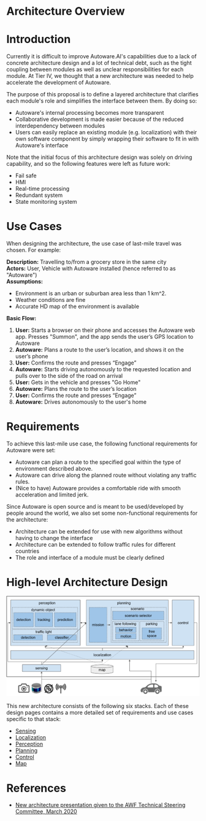 Architecture Overview
=====================

# Introduction

Currently it is difficult to improve Autoware.AI's capabilities due to a lack of concrete architecture design and a lot of technical debt, such as the tight coupling between modules as well as unclear responsibilities for each module. At Tier IV, we thought that a new architecture was needed to help accelerate the development of Autoware.

The purpose of this proposal is to define a layered architecture that clarifies each module's role and simplifies the interface between them. By doing so:
- Autoware's internal processing becomes more transparent
- Collaborative development is made easier because of the reduced interdependency between modules
- Users can easily replace an existing module (e.g. localization) with their own software component by simply wrapping their software to fit in with Autoware's interface

Note that the initial focus of this architecture design was solely on driving capability, and so the following features were left as future work:
* Fail safe
* HMI
* Real-time processing
* Redundant system
* State monitoring system


# Use Cases
When designing the architecture, the use case of last-mile travel was chosen. For example:

**Description:** Travelling to/from a grocery store in the same city  
**Actors:** User, Vehicle with Autoware installed (hence referred to as "Autoware")  
**Assumptions:**  
- Environment is an urban or suburban area less than 1 km^2.
- Weather conditions are fine
- Accurate HD map of the environment is available

**Basic Flow:**  
1. **User:** Starts a browser on their phone and accesses the Autoware web app. Presses "Summon", and the app sends the user’s GPS location to Autoware
2. **Autoware:** Plans a route to the user’s location, and shows it on the user’s phone
3. **User:** Confirms the route and presses “Engage”
4. **Autoware:** Starts driving autonomously to the requested location and pulls over to the side of the road on arrival
5. **User:** Gets in the vehicle and presses "Go Home"
6. **Autoware:** Plans the route to the user’s location
7. **User:** Confirms the route and presses “Engage”
8. **Autoware:** Drives autonomously to the user's home

# Requirements
To achieve this last-mile use case, the following functional requirements for Autoware were set:
- Autoware can plan a route to the specified goal within the type of environment described above.
- Autoware can drive along the planned route without violating any traffic rules.
- (Nice to have) Autoware provides a comfortable ride with smooth acceleration and limited jerk.

Since Autoware is open source and is meant to be used/developed by people around the world, we also set some non-functional requirements for the architecture:
- Architecture can be extended for use with new algorithms without having to change the interface
- Architecture can be extended to follow traffic rules for different countries
- The role and interface of a module must be clearly defined

# High-level Architecture Design
![Overview](/design/img/Overview2.svg)

This new architecture consists of the following six stacks. Each of these design pages contains a more detailed set of requirements and use cases specific to that stack:
- [Sensing](Sensing/Sensing.md)
- [Localization](Localization/Localization.md)
- [Perception](Perception/Perception.md)
- [Planning](Planning/Planning.md)
- [Control](Control/Control.md)
- [Map](Map/Map.md)

# References
- [New architecture presentation given to the AWF Technical Steering Committee, March 2020](https://discourse.ros.org/uploads/short-url/woUU7TGLPXFCTJLtht11rJ0SqCL.pdf)
